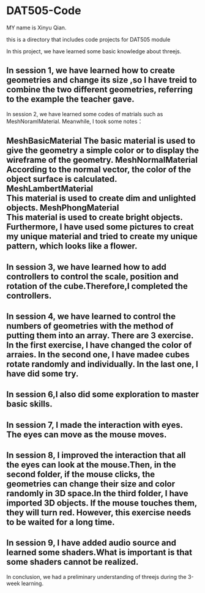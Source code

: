 # DAT505-Code
MY name is Xinyu Qian.

this is a directory that includes code projects for DAT505 module

In this project, we have learned some basic knowledge about threejs.

In session 1, we have learned how to create geometries and change its size ,so I have treid to combine the two different geometries, referring to the example the teacher gave.
-----------------------------------------------------------------

In session 2, we have learned some codes of matrials such as MeshNoramlMaterial. Meanwhile, I took some notes：

MeshBasicMaterial
The basic material is used to give the geometry a simple color or to display the wireframe of the geometry.
MeshNormalMaterial	 
According to the normal vector, the color of the object surface is calculated.
MeshLambertMaterial	 
This  material is used to create dim and unlighted objects.
MeshPhongMaterial	 
This material is used to create bright objects.
Furthermore, I have used some pictures to creat my unique material and tried to create my unique pattern, which looks like a flower.
-----------------------------------------------------------------

In session 3, we have learned how to add controllers to control the scale, position and rotation of the cube.Therefore,I completed the controllers.
-----------------------------------------------------------------

In session 4, we have learned to control the numbers of  geometries with the method of putting them into an array.
There are 3 exercise. In the first exercise, I have changed the color of arraies. In the second one, I have madee cubes rotate randomly and individually. In the last one, I have did some try.
-----------------------------------------------------------------

In session 6,I also did some exploration to master basic skills.
------------------------------------------------------------------

In session 7, I made the interaction with eyes. The eyes can move as the mouse moves.
-----------------------------------------------------------------

In session 8, I improved the interaction that all the eyes can look at the mouse.Then, in the second folder, if the mouse clicks, the geometries can change their size and color randomly in 3D space.In the third folder, I have imported 3D objects. If the mouse touches them, they will turn red. However, this exercise needs to be waited for a long time.
-----------------------------------------------------------------

In session 9, I have added audio source and learned some shaders.What is important is that some shaders cannot be realized.
-----------------------------------------------------------------

In conclusion, we had a preliminary understanding of threejs during the 3-week learning.
